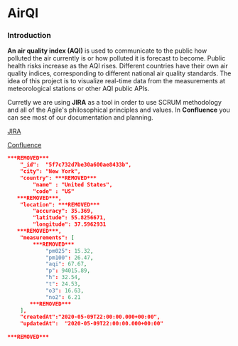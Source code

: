 # AirQI


### Introduction

**An air quality index (AQI)** is used to communicate to the public how polluted the air currently is or how polluted it is forecast to become. Public health risks increase as the AQI rises. Different countries have their own air quality indices, corresponding to different national air quality standards.
The idea of this project is to visualize real-time data from the measurements at meteorological stations or other AQI public APIs. 


Curretly we are using **JIRA** as a tool in order to use SCRUM methodology and all of the Agile's philosophical principles and values. In **Confluence** you can see most of our documentation and planning.

[JIRA](https://petarmihaylov.atlassian.net/secure/RapidBoard.jspa?projectKey=AIR&rapidView=1&view=planning.nodetail&atlOrigin=eyJpIjoiYWI1M2M1YWVmMmIyNGJkYmIwYWRiNjFlMGE4NmRlOTYiLCJwIjoiaiJ9)

[Confluence](https://petarmihaylov.atlassian.net/l/c/QEGg4x6G)

```json
***REMOVED***
    "_id":  "5f7c732d7be30a600ae8433b",
    "city": "New York",
    "country": ***REMOVED***
        "name" : "United States",
        "code" : "US"
   ***REMOVED***,
    "location": ***REMOVED***
        "accuracy": 35.369,
        "latitude": 55.8256671,
        "longitude": 37.5962931
   ***REMOVED***,
    "measurements": [
        ***REMOVED***
            "pm025": 15.32,
            "pm100": 26.47,
            "aqi": 67.67,
            "p": 94015.89,
            "h": 32.54,
            "t": 24.53,
            "o3": 16.63,
            "no2": 6.21
       ***REMOVED***
    ],
    "createdAt":"2020-05-09T22:00:00.000+00:00",
    "updatedAt":  "2020-05-09T22:00:00.000+00:00"
    
***REMOVED***
```